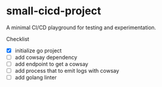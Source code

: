 # small-cicd-project

A minimal CI/CD playground for testing and experimentation.

Checklist
- [x] initialize go project
- [ ] add cowsay dependency
- [ ] add endpoint to get a cowsay
- [ ] add process that to emit logs with cowsay
- [ ] add golang linter
